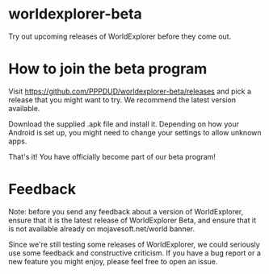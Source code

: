 # worldexplorer-beta
Try out upcoming releases of WorldExplorer before they come out.

# How to join the beta program
Visit https://github.com/PPPDUD/worldexplorer-beta/releases and pick a release that you might want to try. We recommend the latest version available.

Download the supplied .apk file and install it. Depending on how your Android is set up, you might need to change your settings to allow unknown apps.

That's it! You have officially become part of our beta program!

# Feedback
Note: before you send any feedback about a version of WorldExplorer, ensure that it is the latest release of WorldExplorer Beta, and ensure that it is not available already on mojavesoft.net/world banner.

Since we're still testing some releases of WorldExplorer, we could seriously use some feedback and constructive criticism.
If you have a bug report or a new feature you might enjoy, please feel free to open an issue.
